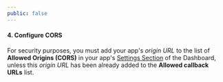 ```yaml
---
public: false
---
```


#### 4. Configure CORS

For security purposes, you must add your app's *origin URL* to the list of **Allowed Origins (CORS)** in your app's [Settings Section](${uiURL}/#/applications) of the Dashboard, unless this *origin URL* has been already added to the **Allowed callback URLs** list.